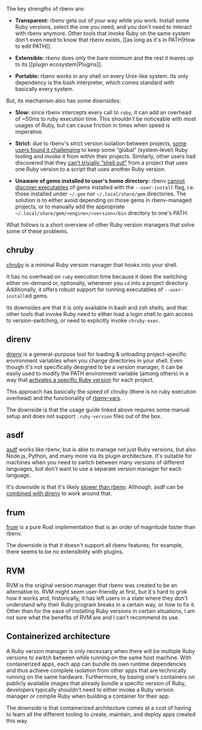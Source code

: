 The key strengths of rbenv are:

- **Transparent:** rbenv gets out of your way while you work. Install some Ruby versions, select the one you need, and you don't need to interact with rbenv anymore. Other tools that invoke Ruby on the same system don't even need to know that rbenv exists, [[as long as it's in PATH|How to edit PATH]].

- **Extensible:** rbenv does only the bare minimum and the rest it leaves up to its [[plugin ecosystem|Plugins]].

- **Portable:** rbenv works in any shell on every Unix-like system. Its only dependency is the bash interpreter, which comes standard with basically every system.

But, its mechanism also has some downsides:

- **Slow:** since rbenv intercepts every call to `ruby`, it can add an overhead of ~50ms to ruby execution time. This shouldn't be noticeable with most usages of Ruby, but can cause friction in times when speed is imperative.

- **Strict:** due to rbenv's strict version isolation between projects, [some users found it challenging](https://github.com/rbenv/rbenv/issues/187) to keep some “global” (system-level) Ruby tooling and invoke it from within their projects. Similarly, other users had discovered that they [can't trivially “shell out”](https://github.com/rbenv/rbenv/issues/121) from a project that uses one Ruby version to a script that uses another Ruby version.

- **Unaware of gems installed to user's home directory:** rbenv [cannot discover executables](https://github.com/rbenv/rbenv/pull/1443) of gems installed with the `--user-install` flag, i.e. those installed under `~/.gem` nor `~/.local/share/gem` directories. The solution is to either avoid depending on those gems in rbenv-managed projects, or to manually add the appropriate `~/.local/share/gem/<engine>/<version>/bin` directory to one's PATH.

What follows is a short overview of other Ruby version managers that solve some of these problems.

## chruby

[chruby][] is a minimal Ruby version manager that hooks into your shell.

It has no overhead on `ruby` execution time because it does the switching either on-demand or, optionally, whenever you `cd` into a project directory. Additionally, it offers robust support for running executables of `--user-install`ed gems.

Its downsides are that it is only available in bash and zsh shells, and that other tools that invoke Ruby need to either load a login shell to gain access to version-switching, or need to explicitly invoke `chruby-exec`.

## direnv

[direnv][] is a general-purpose tool for loading & unloading project-specific environment variables when you change directories in your shell. Even though it's not specifically designed to be a version manager, it can be easily used to modify the PATH environment variable (among others) in a way that [activates a specific Ruby version](https://direnv.net/docs/ruby.html) for each project.

This approach has basically the speed of chruby (there is no ruby execution overhead) and the functionality of [rbenv-vars][].

The downside is that the usage guide linked above requires some manual setup and does not support `.ruby-version` files out of the box.

## asdf

[asdf][] works like rbenv, but is able to manage not just Ruby versions, but also Node.js, Python, and many more via its plugin architecture. It's suitable for machines when you need to switch between many versions of different languages, but don't want to use a separate version manager for each language.

It's downside is that it's likely [slower than rbenv](http://stratus3d.com/blog/2022/08/11/asdf-performance/). Although, asdf can be [combined with direnv](https://github.com/asdf-community/asdf-direnv#readme) to work around that.

## frum

[frum][] is a pure Rust implementation that is an order of magnitude faster than rbenv.

The downside is that it doesn't support all rbenv features; for example, there seems to be no extensibility with plugins.

## RVM

RVM is the original version manager that rbenv was created to be an alternative to. RVM might seem user-friendly at first, but it's hard to grok how it works and, historically, it has left users in a state where they don't understand why their Ruby program breaks in a certain way, or how to fix it. Other than for the ease of installing Ruby versions in certain situations, I am not sure what the benefits of RVM are and I can't recommend its use.

## Containerized architecture

A Ruby version manager is only necessary when there will be multiple Ruby versions to switch between while running on the same host machine. With containerized apps, each app can bundle its own runtime dependencies and thus achieve complete isolation from other apps that are technically running on the same hardware. Furthermore, by basing one's containers on publicly available images that already bundle a specific version of Ruby, developers typically shouldn't need to either invoke a Ruby version manager or compile Ruby when building a container for their app.

The downside is that containerized architecture comes at a cost of having to learn all the different tooling to create, maintain, and deploy apps created this way.


  [chruby]: https://github.com/postmodern/chruby
  [direnv]: https://direnv.net/
  [rbenv-vars]: https://github.com/rbenv/rbenv-vars
  [asdf]: https://github.com/asdf-vm/asdf
  [frum]: https://github.com/TaKO8Ki/frum
